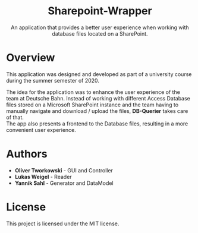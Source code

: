 
<h1 align="center">
  Sharepoint-Wrapper
</h1>
<p align="center">
  An application that provides a better user experience when working with database files located on a SharePoint.
</p>

# Overview

This application was designed and developed as part of a university course during the summer semester of 2020.  

The idea for the application was to enhance the user experience of the team at Deutsche Bahn. Instead of working with different Access Database files stored on a Microsoft SharePoint instance and the team having to manually navigate and download / upload the files, __DB-Querier__ takes care of that.  
The app also presents a frontend to the Database files, resulting in a more convenient user experience.

# Authors

* **Oliver Tworkowski** - GUI and Controller
* **Lukas Weigel** - Reader
* **Yannik Sahl** - Generator and DataModel

# License

This project is licensed under the MIT license.
